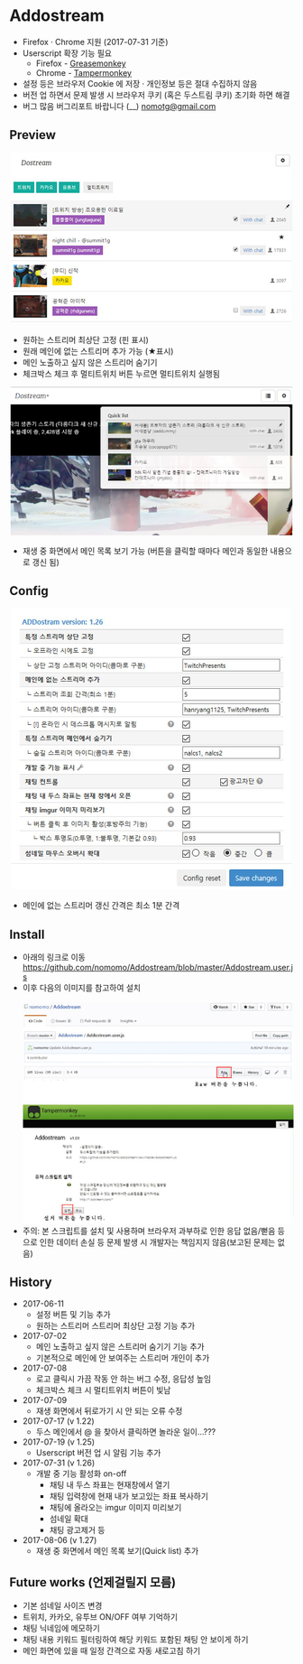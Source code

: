 # Addostream
<!--Add new feature for dostream.com-->
* Firefox · Chrome 지원 (2017-07-31 기준)
* Userscript 확장 기능 필요
  * Firefox - [Greasemonkey](https://addons.mozilla.org/ko/firefox/addon/greasemonkey/)
  * Chrome - [Tampermonkey](http://tampermonkey.net/)
* 설정 등은 브라우저 Cookie 에 저장 · 개인정보 등은 절대 수집하지 않음
* 버전 업 하면서 문제 발생 시 브라우저 쿠키 (혹은 두스트림 쿠키) 초기화 하면 해결
* 버그 많음 버그리포트 바랍니다 (__) nomotg@gmail.com

## Preview
<p align="center">
<img src="https://github.com/nomomo/Addostream/blob/master/images/170702_preview.jpg" width="500px" />
</p>

* 원하는 스트리머 최상단 고정 (핀 표시)
* 원래 메인에 없는 스트리머 추가 가능 (★표시)
* 메인 노출하고 싶지 않은 스트리머 숨기기
* 체크박스 체크 후 멀티트위치 버튼 누르면 멀티트위치 실행됨


<p align="center">
<img src="https://github.com/nomomo/Addostream/blob/master/images/170806_Quick_list.png" width="500px" />
</p>

* 재생 중 화면에서 메인 목록 보기 가능 (버튼을 클릭할 때마다 메인과 동일한 내용으로 갱신 됨)

## Config
<p align="center">
<img src="https://github.com/nomomo/Addostream/blob/master/images/170731_config.jpg" width="498px" />
</p>

* 메인에 없는 스트리머 갱신 간격은 최소 1분 간격

## Install
* 아래의 링크로 이동<br />
https://github.com/nomomo/Addostream/blob/master/Addostream.user.js
* 이후 다음의 이미지를 참고하여 설치<br /><br /><img src="https://github.com/nomomo/Addostream/blob/master/images/Install.jpg" width="500px" />
* 주의: 본 스크립트를 설치 및 사용하며 브라우저 과부하로 인한 응답 없음/뻗음 등 으로 인한 데이터 손실 등 문제 발생 시 개발자는 책임지지 않음(보고된 문제는 없음)

## History
* 2017-06-11
  * 설정 버튼 및 기능 추가
  * 원하는 스트리머 스트리머 최상단 고정 기능 추가
* 2017-07-02
  * 메인 노출하고 싶지 않은 스트리머 숨기기 기능 추가
  * 기본적으로 메인에 안 보여주는 스트리머 개인이 추가
* 2017-07-08
  * 로고 클릭시 가끔 작동 안 하는 버그 수정, 응답성 높임
  * 체크박스 체크 시 멀티트위치 버튼이 빛남
* 2017-07-09
  * 재생 화면에서 뒤로가기 시 안 되는 오류 수정
* 2017-07-17 (v 1.22)
  * 두스 메인에서 @ 을 찾아서 클릭하면 놀라운 일이...???
* 2017-07-19 (v 1.25)
  * Userscript 버전 업 시 알림 기능 추가
* 2017-07-31 (v 1.26)
  * 개발 중 기능 활성화 on-off
    * 채팅 내 두스 좌표는 현재창에서 열기
    * 채팅 입력창에 현재 내가 보고있는 좌표 복사하기
    * 채팅에 올라오는 imgur 이미지 미리보기
    * 섬네일 확대
    * 채팅 광고제거 등
* 2017-08-06 (v 1.27)
  * 재생 중 화면에서 메인 목록 보기(Quick list) 추가

## Future works (언제걸릴지 모름)
* 기본 섬네일 사이즈 변경
* 트위치, 카카오, 유투브 ON/OFF 여부 기억하기
* 채팅 닉네임에 메모하기
* 채팅 내용 키워드 필터링하여 해당 키워드 포함된 채팅 안 보이게 하기
* 메인 화면에 있을 때 일정 간격으로 자동 새로고침 하기
